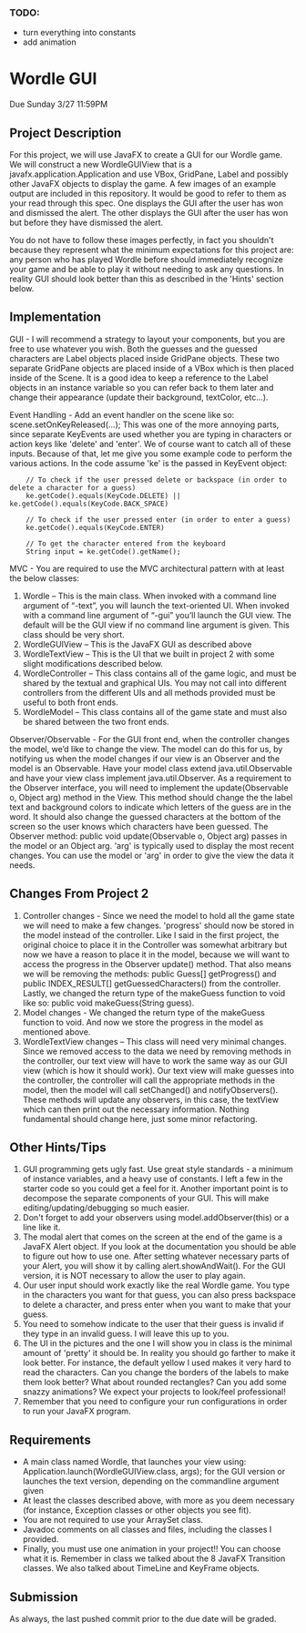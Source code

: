 ### TODO:
 - turn everything into constants
 - add animation

# Wordle GUI

Due Sunday 3/27 11:59PM

## Project Description
For this project, we will use JavaFX to create a GUI for our Wordle game.
We will construct a new WordleGUIView that is a javafx.application.Application and use VBox, GridPane, Label and possibly other JavaFX objects to display the game. A few images of an example output are included in this repository. It would be good to refer to them as your read through this spec. One displays the GUI after the user has won and dismissed the alert. The other displays the GUI after the user has won but before they have dismissed the alert.

You do not have to follow these images perfectly, in fact you shouldn't because they represent what the minimum expectations for this project are: any person who has played Wordle before should immediately recognize your game and be able to play it without needing to ask any questions. In reality GUI should look better than this as described in the 'Hints' section below.

## Implementation
GUI - I will recommend a strategy to layout your components, but you are free to use whatever you wish. Both the guesses and the guessed characters are Label objects placed inside GridPane objects. These two separate GridPane objects are placed inside of a VBox which is then placed inside of the Scene. It is a good idea to keep a reference to the Label objects in an instance variable so you can refer back to them later and change their appearance (update their background, textColor, etc...).

Event Handling - Add an event handler on the scene like so: scene.setOnKeyReleased(...); This was one of the more annoying parts, since separate KeyEvents are used whether you are typing in characters or action keys like 'delete' and 'enter'. We of course want to catch all of these inputs. Because of that, let me give you some example code to perform the various actions. In the code assume 'ke' is the passed in KeyEvent object:

		// To check if the user pressed delete or backspace (in order to delete a character for a guess)
		ke.getCode().equals(KeyCode.DELETE) || ke.getCode().equals(KeyCode.BACK_SPACE)

		// To check if the user pressed enter (in order to enter a guess)
		ke.getCode().equals(KeyCode.ENTER)

		// To get the character entered from the keyboard
		String input = ke.getCode().getName();

MVC - You are required to use the MVC architectural pattern with at least the below classes:
1.	Wordle – This is the main class. When invoked with a command line argument of “-text”, you will launch the text-oriented UI. When invoked with a command line argument of “-gui” you’ll launch the GUI view. The default will be the GUI view if no command line argument is given. This class should be very short.
2.	WordleGUIView – This is the JavaFX GUI as described above
3.	WordleTextView – This is the UI that we built in project 2 with some slight modifications described below.
4.	WordleController – This class contains all of the game logic, and must be shared by the textual and graphical UIs. You may not call into different controllers from the different UIs and all methods provided must be useful to both front ends.
5.	WordleModel – This class contains all of the game state and must also be shared between the two front ends.

Observer/Observable - For the GUI front end, when the controller changes the model, we’d like to change the view. The model can do this for us, by notifying us when the model changes if our view is an Observer and the model is an Observable. 
Have your model class extend java.util.Observable and have your view class implement java.util.Observer. As a requirement to the Observer interface, you will need to implement the update(Observable o, Object arg) method in the View. This method should change the the label text and background colors to indicate which letters of the guess are in the word. It should also change the guessed characters at the bottom of the screen so the user knows which characters have been guessed. The Observer method: public void update(Observable o, Object arg) passes in the model or an Object arg. 'arg' is typically used to display the most recent changes. You can use the model or 'arg' in order to give the view the data it needs. 


## Changes From Project 2
1.	Controller changes - Since we need the model to hold all the game state we will need to make a few changes. 'progress' should now be stored in the model instead of the controller. Like I said in the first project, the original choice to place it in the Controller was somewhat arbitrary but now we have a reason to place it in the model, because we will want to access the progress in the Observer update() method. That also means we will be removing the methods: public Guess[] getProgress() and public INDEX_RESULT[] getGuessedCharacters() from the controller. Lastly, we changed the return type of the makeGuess function to void like so: public void makeGuess(String guess).
2.	Model changes - We changed the return type of the makeGuess function to void. And now we store the progress in the model as mentioned above. 
3.	WordleTextView changes – This class will need very minimal changes. Since we removed access to the data we need by removing methods in the controller, our text view will have to work the same way as our GUI view (which is how it should work). Our text view will make guesses into the controller, the controller will call the appropriate methods in the model, then the model will call setChanged() and notifyObservers(). These methods will update any observers, in this case, the textView which can then print out the necessary information. Nothing fundamental should change here, just some minor refactoring.

## Other Hints/Tips
1.	GUI programming gets ugly fast. Use great style standards - a minimum of instance variables, and a heavy use of constants. I left a few in the starter code so you could get a feel for it. Another important point is to decompose the separate components of your GUI. This will make editing/updating/debugging so much easier.
2.	Don't forget to add your observers using model.addObserver(this) or a line like it. 
3.	The modal alert that comes on the screen at the end of the game is a JavaFX Alert object. If you look at the documentation you should be able to figure out how to use one. After setting whatever necessary parts of your Alert, you will show it by calling alert.showAndWait(). For the GUI version, it is NOT necessary to allow the user to play again.
4.	Our user input should work exactly like the real Wordle game. You type in the characters you want for that guess, you can also press backspace to delete a character, and press enter when you want to make that your guess.
5.	You need to somehow indicate to the user that their guess is invalid if they type in an invalid guess. I will leave this up to you.
6.	The UI in the pictures and the one I will show you in class is the minimal amount of 'pretty' it should be. In reality you should go farther to make it look better. For instance, the default yellow I used makes it very hard to read the characters. Can you change the borders of the labels to make them look better? What about rounded rectangles? Can you add some snazzy animations? We expect your projects to look/feel professional!
7.	Remember that you need to configure your run configurations in order to run your JavaFX program.


## Requirements
- A main class named Wordle, that launches your view using:
		Application.launch(WordleGUIView.class, args);
	for the GUI version or launches the text version, depending on the commandline argument given
- At least the classes described above, with more as you deem necessary (for instance, Exception classes or other objects you see fit).
- You are not required to use your ArraySet class.
- Javadoc comments on all classes and files, including the classes I provided.
- Finally, you must use one animation in your project!! You can choose what it is. Remember in class we talked about the 8 JavaFX Transition classes. We also talked about TimeLine and KeyFrame objects.

## Submission
As always, the last pushed commit prior to the due date will be graded.
